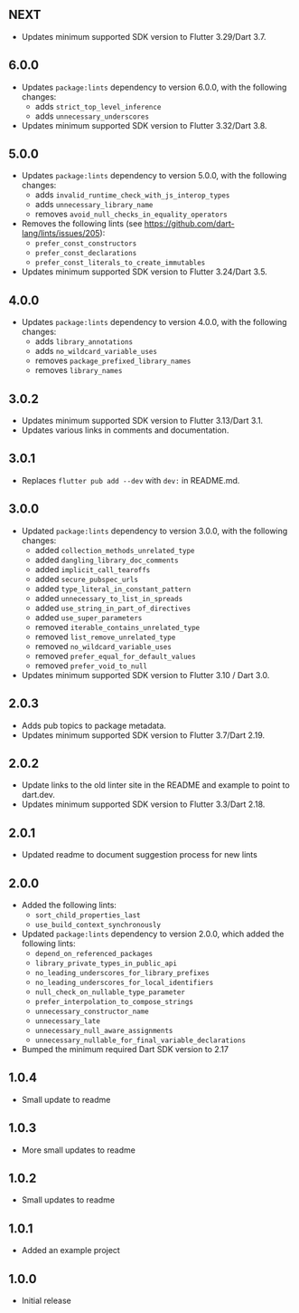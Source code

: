 ## NEXT

* Updates minimum supported SDK version to Flutter 3.29/Dart 3.7.

## 6.0.0

* Updates `package:lints` dependency to version 6.0.0, with the following changes:
  * adds `strict_top_level_inference`
  * adds `unnecessary_underscores`
* Updates minimum supported SDK version to Flutter 3.32/Dart 3.8.

## 5.0.0

* Updates `package:lints` dependency to version 5.0.0, with the following changes:
    * adds `invalid_runtime_check_with_js_interop_types`
    * adds `unnecessary_library_name`
    * removes `avoid_null_checks_in_equality_operators`
* Removes the following lints (see https://github.com/dart-lang/lints/issues/205):
    * `prefer_const_constructors`
    * `prefer_const_declarations`
    * `prefer_const_literals_to_create_immutables`
* Updates minimum supported SDK version to Flutter 3.24/Dart 3.5.

## 4.0.0

* Updates `package:lints` dependency to version 4.0.0, with the following changes:
    * adds `library_annotations`
    * adds `no_wildcard_variable_uses`
    * removes `package_prefixed_library_names`
    * removes `library_names`

## 3.0.2

* Updates minimum supported SDK version to Flutter 3.13/Dart 3.1.
* Updates various links in comments and documentation.

## 3.0.1

* Replaces `flutter pub add --dev` with `dev:` in README.md.

## 3.0.0

* Updated `package:lints` dependency to version 3.0.0, with the following changes:
    * added `collection_methods_unrelated_type`
    * added `dangling_library_doc_comments`
    * added `implicit_call_tearoffs`
    * added `secure_pubspec_urls`
    * added `type_literal_in_constant_pattern`
    * added `unnecessary_to_list_in_spreads`
    * added `use_string_in_part_of_directives`
    * added `use_super_parameters`
    * removed `iterable_contains_unrelated_type`
    * removed `list_remove_unrelated_type`
    * removed `no_wildcard_variable_uses`
    * removed `prefer_equal_for_default_values`
    * removed `prefer_void_to_null`
* Updates minimum supported SDK version to Flutter 3.10 / Dart 3.0.

## 2.0.3

* Adds pub topics to package metadata.
* Updates minimum supported SDK version to Flutter 3.7/Dart 2.19.

## 2.0.2

* Update links to the old linter site in the README and example to point to dart.dev.
* Updates minimum supported SDK version to Flutter 3.3/Dart 2.18.

## 2.0.1

* Updated readme to document suggestion process for new lints

## 2.0.0

* Added the following lints:
    * `sort_child_properties_last`
    * `use_build_context_synchronously`
* Updated `package:lints` dependency to version 2.0.0, which added the following lints:
    * `depend_on_referenced_packages`
    * `library_private_types_in_public_api`
    * `no_leading_underscores_for_library_prefixes`
    * `no_leading_underscores_for_local_identifiers`
    * `null_check_on_nullable_type_parameter`
    * `prefer_interpolation_to_compose_strings`
    * `unnecessary_constructor_name`
    * `unnecessary_late`
    * `unnecessary_null_aware_assignments`
    * `unnecessary_nullable_for_final_variable_declarations`
* Bumped the minimum required Dart SDK version to 2.17

## 1.0.4

* Small update to readme

## 1.0.3

* More small updates to readme

## 1.0.2

* Small updates to readme

## 1.0.1

* Added an example project

## 1.0.0

* Initial release
